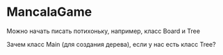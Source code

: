 # MancalaGame
Можно начать писать потихоньку, например, класс Board и Tree

Зачем класс Main (для создания дерева), если у нас есть класс Tree?

